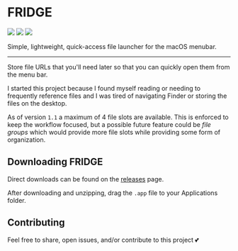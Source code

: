 # FRIDGE

<p align="left">
    <img src="https://img.shields.io/github/v/tag/cdmill/fridge" />
    <img src="https://img.shields.io/badge/License-MIT-lightgrey" />
    <img src="https://img.shields.io/badge/macOS-13+-red" />
</p>

Simple, lightweight, quick-access file launcher for the macOS menubar.

---

Store file URLs that you'll need later so that you can quickly open them from the menu bar.

I started this project because I found myself reading or needing to frequently reference files and I was tired of navigating Finder or storing the files on the desktop.

As of version `1.1` a maximum of 4 file slots are available.
This is enforced to keep the workflow focused, 
but a possible future feature could be _file groups_ which would provide more file slots while providing some form of organization.

## Downloading FRIDGE

Direct downloads can be found on the [releases](https://github.com/cdmill/fridge/releases/tag/v1.0) page.

After downloading and unzipping, drag the `.app` file to your Applications folder.

## Contributing

Feel free to share, open issues, and/or contribute to this project 💕

